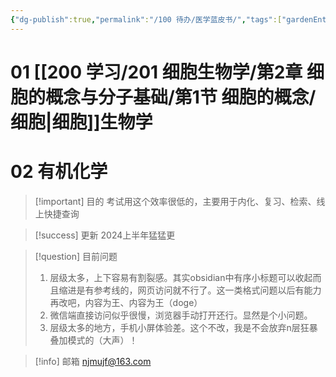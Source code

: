 ```yaml
---
{"dg-publish":true,"permalink":"/100 待办/医学蓝皮书/","tags":["gardenEntry"],"created":"2024-01-01T19:45:52.852+08:00","updated":"2024-01-06T17:18:38.783+08:00"}
---
```


# 01 [[200 学习/201 细胞生物学/第2章 细胞的概念与分子基础/第1节 细胞的概念/细胞\|细胞]]生物学
# 02 有机化学


> [!important] 目的
> 考试用这个效率很低的，主要用于内化、复习、检索、线上快捷查询

> [!success] 更新
> 2024上半年猛猛更

> [!question] 目前问题
> 1. 层级太多，上下容易有割裂感。其实obsidian中有序小标题可以收起而且缩进是有参考线的，网页访问就不行了。这一类格式问题以后有能力再改吧，内容为王、内容为王（doge）
> 2. 微信端直接访问似乎很慢，浏览器手动打开还行。显然是个小问题。
> 3. 层级太多的地方，手机小屏体验差。这个不改，我是不会放弃n层狂暴叠加模式的（大声）！

> [!info] 邮箱
> njmujf@163.com
